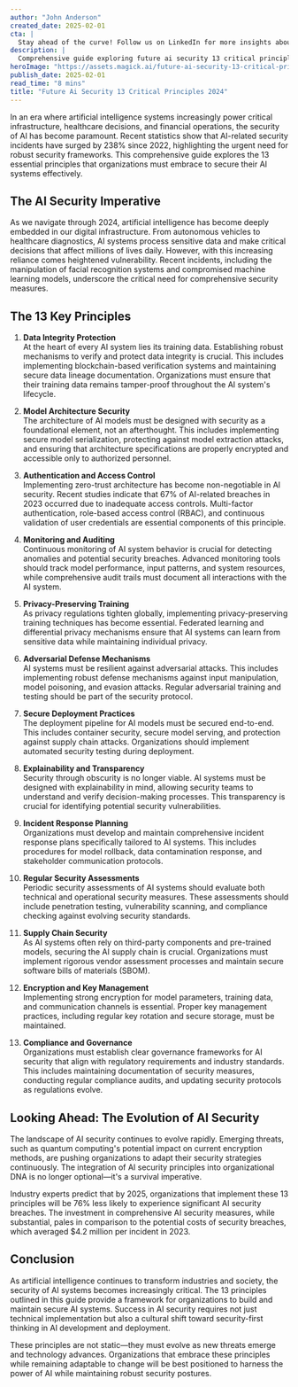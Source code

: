 ```yaml
---
author: "John Anderson"
created_date: 2025-02-01
cta: |
  Stay ahead of the curve! Follow us on LinkedIn for more insights about future ai security 13 critical principles 2024 and other cutting-edge developments in AI and technology.
description: |
  Comprehensive guide exploring future ai security 13 critical principles 2024 and its impact on modern technology.
heroImage: "https://assets.magick.ai/future-ai-security-13-critical-principles-2024.png"
publish_date: 2025-02-01
read_time: "8 mins"
title: "Future Ai Security 13 Critical Principles 2024"
---
```


In an era where artificial intelligence systems increasingly power critical infrastructure, healthcare decisions, and financial operations, the security of AI has become paramount. Recent statistics show that AI-related security incidents have surged by 238% since 2022, highlighting the urgent need for robust security frameworks. This comprehensive guide explores the 13 essential principles that organizations must embrace to secure their AI systems effectively.

## The AI Security Imperative

As we navigate through 2024, artificial intelligence has become deeply embedded in our digital infrastructure. From autonomous vehicles to healthcare diagnostics, AI systems process sensitive data and make critical decisions that affect millions of lives daily. However, with this increasing reliance comes heightened vulnerability. Recent incidents, including the manipulation of facial recognition systems and compromised machine learning models, underscore the critical need for comprehensive security measures.

## The 13 Key Principles

1. **Data Integrity Protection**  
   At the heart of every AI system lies its training data. Establishing robust mechanisms to verify and protect data integrity is crucial. This includes implementing blockchain-based verification systems and maintaining secure data lineage documentation. Organizations must ensure that their training data remains tamper-proof throughout the AI system's lifecycle.

2. **Model Architecture Security**  
   The architecture of AI models must be designed with security as a foundational element, not an afterthought. This includes implementing secure model serialization, protecting against model extraction attacks, and ensuring that architecture specifications are properly encrypted and accessible only to authorized personnel.

3. **Authentication and Access Control**  
   Implementing zero-trust architecture has become non-negotiable in AI security. Recent studies indicate that 67% of AI-related breaches in 2023 occurred due to inadequate access controls. Multi-factor authentication, role-based access control (RBAC), and continuous validation of user credentials are essential components of this principle.

4. **Monitoring and Auditing**  
   Continuous monitoring of AI system behavior is crucial for detecting anomalies and potential security breaches. Advanced monitoring tools should track model performance, input patterns, and system resources, while comprehensive audit trails must document all interactions with the AI system.

5. **Privacy-Preserving Training**  
   As privacy regulations tighten globally, implementing privacy-preserving training techniques has become essential. Federated learning and differential privacy mechanisms ensure that AI systems can learn from sensitive data while maintaining individual privacy.

6. **Adversarial Defense Mechanisms**  
   AI systems must be resilient against adversarial attacks. This includes implementing robust defense mechanisms against input manipulation, model poisoning, and evasion attacks. Regular adversarial training and testing should be part of the security protocol.

7. **Secure Deployment Practices**  
   The deployment pipeline for AI models must be secured end-to-end. This includes container security, secure model serving, and protection against supply chain attacks. Organizations should implement automated security testing during deployment.

8. **Explainability and Transparency**  
   Security through obscurity is no longer viable. AI systems must be designed with explainability in mind, allowing security teams to understand and verify decision-making processes. This transparency is crucial for identifying potential security vulnerabilities.

9. **Incident Response Planning**  
   Organizations must develop and maintain comprehensive incident response plans specifically tailored to AI systems. This includes procedures for model rollback, data contamination response, and stakeholder communication protocols.

10. **Regular Security Assessments**  
    Periodic security assessments of AI systems should evaluate both technical and operational security measures. These assessments should include penetration testing, vulnerability scanning, and compliance checking against evolving security standards.

11. **Supply Chain Security**  
    As AI systems often rely on third-party components and pre-trained models, securing the AI supply chain is crucial. Organizations must implement rigorous vendor assessment processes and maintain secure software bills of materials (SBOM).

12. **Encryption and Key Management**  
    Implementing strong encryption for model parameters, training data, and communication channels is essential. Proper key management practices, including regular key rotation and secure storage, must be maintained.

13. **Compliance and Governance**  
    Organizations must establish clear governance frameworks for AI security that align with regulatory requirements and industry standards. This includes maintaining documentation of security measures, conducting regular compliance audits, and updating security protocols as regulations evolve.

## Looking Ahead: The Evolution of AI Security

The landscape of AI security continues to evolve rapidly. Emerging threats, such as quantum computing's potential impact on current encryption methods, are pushing organizations to adapt their security strategies continuously. The integration of AI security principles into organizational DNA is no longer optional—it's a survival imperative.

Industry experts predict that by 2025, organizations that implement these 13 principles will be 76% less likely to experience significant AI security breaches. The investment in comprehensive AI security measures, while substantial, pales in comparison to the potential costs of security breaches, which averaged $4.2 million per incident in 2023.

## Conclusion

As artificial intelligence continues to transform industries and society, the security of AI systems becomes increasingly critical. The 13 principles outlined in this guide provide a framework for organizations to build and maintain secure AI systems. Success in AI security requires not just technical implementation but also a cultural shift toward security-first thinking in AI development and deployment.

These principles are not static—they must evolve as new threats emerge and technology advances. Organizations that embrace these principles while remaining adaptable to change will be best positioned to harness the power of AI while maintaining robust security postures.